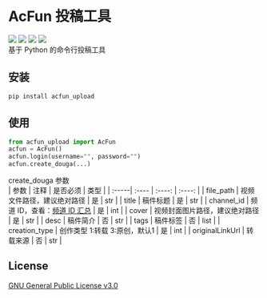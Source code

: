# AcFun 投稿工具
![](https://img.shields.io/badge/pypi-v0.0.1-red) ![](https://img.shields.io/badge/license-GPL%20v3-ff69b4) ![](https://img.shields.io/badge/build-success-brightgreen) ![](https://img.shields.io/badge/Python-3.7-39c5bb)  
基于 Python 的命令行投稿工具

## 安装
```shell
pip install acfun_upload
```
## 使用
```python
from acfun_upload import AcFun
acfun = AcFun()
acfun.login(username="", password="")
acfun.create_douga(...)
```
create_douga 参数  
| 参数 | 注释 | 是否必须 | 类型 |
| :-----| :---- | :----: | :----: |
| file_path | 视频文件路径，建议绝对路径 | 是 | str |
| title | 稿件标题 | 是 | str |
| channel_id | 频道 ID，查看：[频道 ID 汇总](https://gist.github.com/Aruelius/69b60a141d38ce1e1bfcfe1104b98d62) | 是 | int |
| cover | 视频封面图片路径，建议绝对路径 | 是 | str |
| desc | 稿件简介 | 否 | str |
| tags | 稿件标签 | 否 | list |
| creation_type | 创作类型 1:转载 3:原创，默认1 | 是 | int |
| originalLinkUrl | 转载来源 | 否 | str |
## License
[GNU General Public License v3.0](https://github.com/Aruelius/acfun_upload/blob/master/LICENSE)  